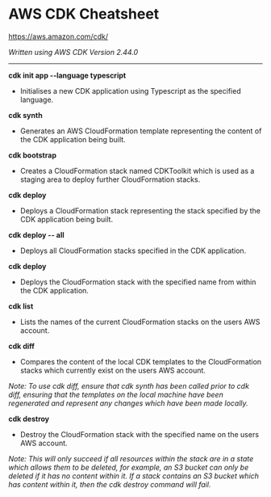 # AWS CDK Cheatsheet

https://aws.amazon.com/cdk/

*Written using AWS CDK Version 2.44.0*

---

**cdk init app --language typescript**

* Initialises a new CDK application using Typescript as the specified language.

**cdk synth**

* Generates an AWS CloudFormation template representing the content of the CDK application being built.

**cdk bootstrap**

* Creates a CloudFormation stack named CDKToolkit which is used as a staging area to deploy further CloudFormation stacks.

**cdk deploy**

* Deploys a CloudFormation stack representing the stack specified by the CDK application being built.

**cdk deploy -- all**

* Deploys all CloudFormation stacks specified in the CDK application.

**cdk deploy <stack name>**

* Deploys the CloudFormation stack with the specified name from within the CDK application.

**cdk list**

* Lists the names of the current CloudFormation stacks on the users AWS account.

**cdk diff**

* Compares the content of the local CDK templates to the CloudFormation stacks which currently exist on the users AWS account. 

*Note: To use cdk diff, ensure that cdk synth has been called prior to cdk diff, ensuring that the templates on the local machine have been regenerated and represent any changes which have been made locally.*

**cdk destroy <stack name>**

* Destroy the CloudFormation stack with the specified name on the users AWS account. 

*Note: This will only succeed if all resources within the stack are in a state which allows them to be deleted, for example, an S3 bucket can only be deleted if it has no content within it. If a stack contains an S3 bucket which has content within it, then the cdk destroy command will fail.*

